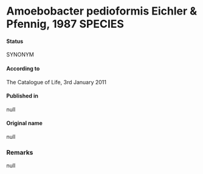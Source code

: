 # Amoebobacter pedioformis Eichler & Pfennig, 1987 SPECIES

#### Status
SYNONYM

#### According to
The Catalogue of Life, 3rd January 2011

#### Published in
null

#### Original name
null

### Remarks
null